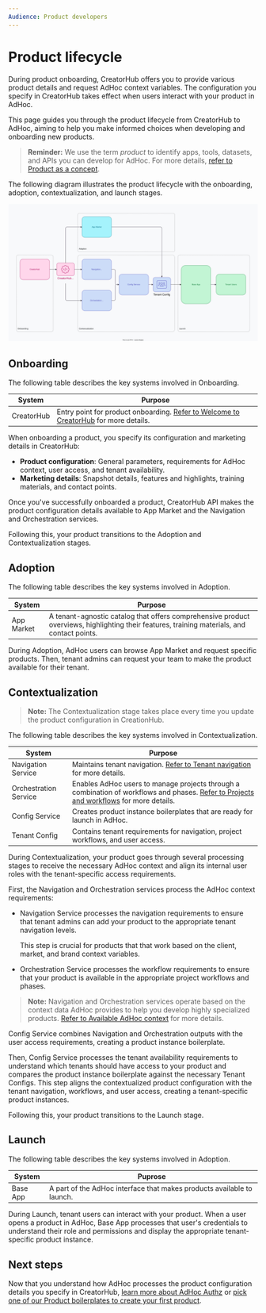 ```yaml
---
Audience: Product developers
---
```


# Product lifecycle

During product onboarding, CreatorHub offers you to provide various product details and request AdHoc context variables. The configuration you specify in CreatorHub takes effect when users interact with your product in AdHoc.

This page guides you through the product lifecycle from CreatorHub to AdHoc, aiming to help you make informed choices when developing and onboarding new products.

> **Reminder:** We use the term _product_ to identify apps, tools, datasets, and APIs you can develop for AdHoc. For more details, [refer to Product as a concept](https://dummy-link.com).

The following diagram illustrates the product lifecycle with the onboarding, adoption, contextualization, and launch stages.

![](./images/product-lifecycle/adhoc-product-lifecycle.svg)

## Onboarding

The following table describes the key systems involved in Onboarding.

| System     | Purpose                                                                                                        |
| ---------- | -------------------------------------------------------------------------------------------------------------- |
| CreatorHub | Entry point for product onboarding. [Refer to Welcome to CreatorHub](https://dummy-link.com) for more details. |

When onboarding a product, you specify its configuration and marketing details in CreatorHub:

- **Product configuration**: General parameters, requirements for AdHoc context, user access, and tenant availability.
- **Marketing details**: Snapshot details, features and highlights, training materials, and contact points.

Once you've successfully onboarded a product, CreatorHub API makes the product configuration details available to App Market and the Navigation and Orchestration services.

Following this, your product transitions to the Adoption and Contextualization stages.

## Adoption

The following table describes the key systems involved in Adoption.

| System     | Purpose                                                                                                                                     |
| ---------- | ------------------------------------------------------------------------------------------------------------------------------------------- |
| App Market | A tenant-agnostic catalog that offers comprehensive product overviews, highlighting their features, training materials, and contact points. |

During Adoption, AdHoc users can browse App Market and request specific products. Then, tenant admins can request your team to make the product available for their tenant.

## Contextualization

> **Note:** The Contextualization stage takes place every time you update the product configuration in CreationHub.

The following table describes the key systems involved in Contextualization.

| System                | Purpose                                                                                                                                                           |
| --------------------- | ----------------------------------------------------------------------------------------------------------------------------------------------------------------- |
| Navigation Service    | Maintains tenant navigation. [Refer to Tenant navigation](https://dummy-link.com) for more details.                                                               |
| Orchestration Service | Enables AdHoc users to manage projects through a combination of workflows and phases. [Refer to Projects and workflows](https://dummy-link.com) for more details. |
| Config Service        | Creates product instance boilerplates that are ready for launch in AdHoc.                                                                                         |
| Tenant Config         | Contains tenant requirements for navigation, project workflows, and user access.                                                                                  |

During Contextualization, your product goes through several processing stages to receive the necessary AdHoc context and align its internal user roles with the tenant-specific access requirements.

First, the Navigation and Orchestration services process the AdHoc context requirements:

- Navigation Service processes the navigation requirements to ensure that tenant admins can add your product to the appropriate tenant navigation levels.

  This step is crucial for products that that work based on the client, market, and brand context variables.

- Orchestration Service processes the workflow requirements to ensure that your product is available in the appropriate project workflows and phases.

> **Note:** Navigation and Orchestration services operate based on the context data AdHoc provides to help you develop highly specialized products. [Refer to Available AdHoc context](https://dummy-link.com) for more details.

Config Service combines Navigation and Orchestration outputs with the user access requirements, creating a product instance boilerplate.

Then, Config Service processes the tenant availability requirements to understand which tenants should have access to your product and compares the product instance boilerplate against the necessary Tenant Configs. This step aligns the contextualized product configuration with the tenant navigation, workflows, and user access, creating a tenant-specific product instances.

Following this, your product transitions to the Launch stage.

## Launch

The following table describes the key systems involved in Adoption.

| System   | Puprose                                                                |
| -------- | ---------------------------------------------------------------------- |
| Base App | A part of the AdHoc interface that makes products available to launch. |

During Launch, tenant users can interact with your product. When a user opens a product in AdHoc, Base App processes that user's credentials to understand their role and permissions and display the appropriate tenant-specific product instance.

## Next steps

Now that you understand how AdHoc processes the product configuration details you specify in CreatorHub, [learn more about AdHoc Authz](https://dummy-link.com) or [pick one of our Product boilerplates to create your first product](https://dummy-link.com).
